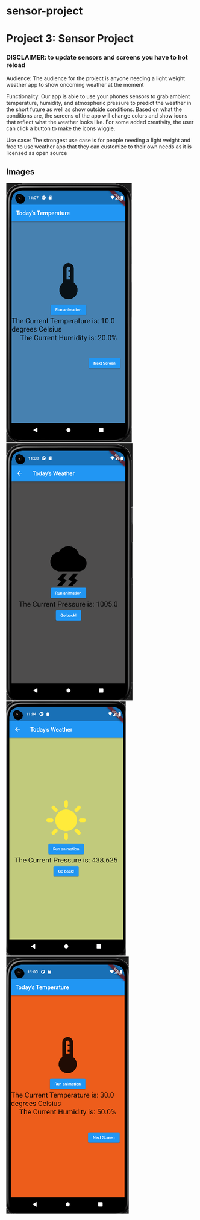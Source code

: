 # sensor-project

# Project 3: Sensor Project

### DISCLAIMER: to update sensors and screens you have to hot reload

Audience: The audience for the project is anyone needing a light weight weather app to show oncoming weather at the moment

Functionality: Our app is able to use your phones sensors to grab ambient temperature, humidity, and atmospheric pressure to predict the weather in the short future as well as show outside conditions. Based on what the conditions are, the screens of the app will change colors and show icons that reflect what the weather looks like. For some added creativity, the user can click a button to make the icons wiggle. 

Use case: The strongest use case is for people needing a light weight and free to use weather app that they can customize to their own needs as it is licensed as open source


## Images
![Screenshot](BlueTemp.png)
![Screenshot](DarkGrayStormy.png)
![Screenshot](GreenSunnyPressure.png)
![Screenshot](RedTemp.png)
